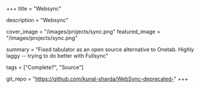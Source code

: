 +++
title = "Websync"

description = "Websync"

cover_image = "/images/projects/sync.png"
featured_image = "/images/projects/sync.png"

summary = "Fixed tabulator as an open source alternative to Onetab. Highly laggy -- trying to do better with Fullsync"

tags = ["Complete?", "Source"]

git_repo = "https://github.com/kunal-sharda/WebSync-deprecated-"
+++ 